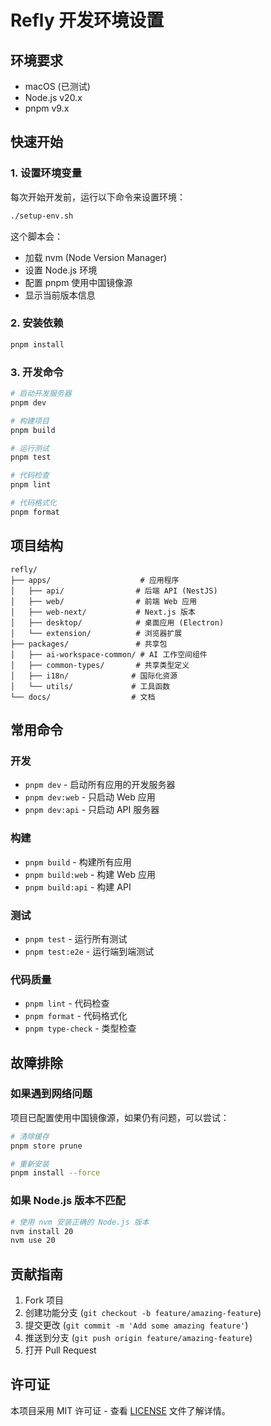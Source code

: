 # Refly 开发环境设置

## 环境要求

- macOS (已测试)
- Node.js v20.x
- pnpm v9.x

## 快速开始

### 1. 设置环境变量

每次开始开发前，运行以下命令来设置环境：

```bash
./setup-env.sh
```

这个脚本会：
- 加载 nvm (Node Version Manager)
- 设置 Node.js 环境
- 配置 pnpm 使用中国镜像源
- 显示当前版本信息

### 2. 安装依赖

```bash
pnpm install
```

### 3. 开发命令

```bash
# 启动开发服务器
pnpm dev

# 构建项目
pnpm build

# 运行测试
pnpm test

# 代码检查
pnpm lint

# 代码格式化
pnpm format
```

## 项目结构

```
refly/
├── apps/                    # 应用程序
│   ├── api/                # 后端 API (NestJS)
│   ├── web/                # 前端 Web 应用
│   ├── web-next/           # Next.js 版本
│   ├── desktop/            # 桌面应用 (Electron)
│   └── extension/          # 浏览器扩展
├── packages/               # 共享包
│   ├── ai-workspace-common/ # AI 工作空间组件
│   ├── common-types/       # 共享类型定义
│   ├── i18n/              # 国际化资源
│   └── utils/             # 工具函数
└── docs/                  # 文档
```

## 常用命令

### 开发
- `pnpm dev` - 启动所有应用的开发服务器
- `pnpm dev:web` - 只启动 Web 应用
- `pnpm dev:api` - 只启动 API 服务器

### 构建
- `pnpm build` - 构建所有应用
- `pnpm build:web` - 构建 Web 应用
- `pnpm build:api` - 构建 API

### 测试
- `pnpm test` - 运行所有测试
- `pnpm test:e2e` - 运行端到端测试

### 代码质量
- `pnpm lint` - 代码检查
- `pnpm format` - 代码格式化
- `pnpm type-check` - 类型检查

## 故障排除

### 如果遇到网络问题
项目已配置使用中国镜像源，如果仍有问题，可以尝试：

```bash
# 清除缓存
pnpm store prune

# 重新安装
pnpm install --force
```

### 如果 Node.js 版本不匹配
```bash
# 使用 nvm 安装正确的 Node.js 版本
nvm install 20
nvm use 20
```

## 贡献指南

1. Fork 项目
2. 创建功能分支 (`git checkout -b feature/amazing-feature`)
3. 提交更改 (`git commit -m 'Add some amazing feature'`)
4. 推送到分支 (`git push origin feature/amazing-feature`)
5. 打开 Pull Request

## 许可证

本项目采用 MIT 许可证 - 查看 [LICENSE](LICENSE) 文件了解详情。 